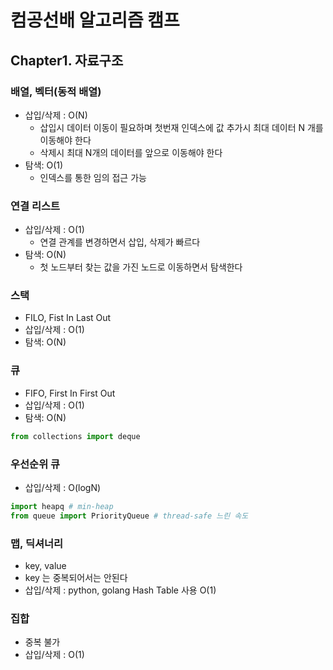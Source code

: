 # 컴공선배 알고리즘 캠프 

## Chapter1. 자료구조

### 배열, 벡터(동적 배열)

- 삽입/삭제 : O(N)
  - 삽입시 데이터 이동이 필요하며 첫번재 인덱스에 값 추가시 최대 데이터 N 개를 이동해야 한다
  - 삭제시 최대 N개의 데이터를 앞으로 이동해야 한다
- 탐색: O(1)
    - 인덱스를 통한 임의 접근 가능 

### 연결 리스트 

- 삽입/삭제 : O(1)
  - 연결 관계를 변경하면서 삽입, 삭제가 빠르다
- 탐색: O(N)
  - 첫 노드부터 찾는 값을 가진 노드로 이동하면서 탐색한다


### 스택

- FILO, Fist In Last Out
- 삽입/삭제 : O(1)
- 탐색: O(N)

### 큐 

- FIFO, First In First Out 
- 삽입/삭제 : O(1)
- 탐색: O(N)
```python
from collections import deque
```

### 우선순위 큐
- 삽입/삭제 : O(logN)
```python
import heapq # min-heap
from queue import PriorityQueue # thread-safe 느린 속도
```

### 맵, 딕셔너리
- key, value 
- key 는 중복되어서는 안된다
- 삽입/삭제 : python, golang Hash Table 사용 O(1)

### 집합
- 중복 불가
- 삽입/삭제 : O(1)
